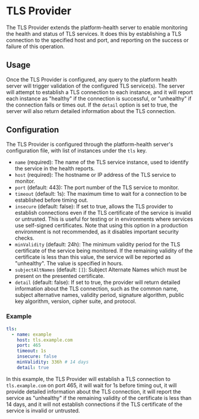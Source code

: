 # TLS Provider

The TLS Provider extends the platform-health server to enable monitoring the health and status of TLS services. It does this by establishing a TLS connection to the specified host and port, and reporting on the success or failure of this operation.

## Usage

Once the TLS Provider is configured, any query to the platform health server will trigger validation of the configured TLS service(s). The server will attempt to establish a TLS connection to each instance, and it will report each instance as "healthy" if the connection is successful, or "unhealthy" if the connection fails or times out. If the `detail` option is set to true, the server will also return detailed information about the TLS connection.

## Configuration

The TLS Provider is configured through the platform-health server's configuration file, with list of instances under the `tls` key.

* `name` (required): The name of the TLS service instance, used to identify the service in the health reports.
* `host` (required): The hostname or IP address of the TLS service to monitor.
* `port` (default: 443): The port number of the TLS service to monitor.
* `timeout` (default: 1s): The maximum time to wait for a connection to be established before timing out.
* `insecure` (default: false): If set to true, allows the TLS provider to establish connections even if the TLS certificate of the service is invalid or untrusted. This is useful for testing or in environments where services use self-signed certificates. Note that using this option in a production environment is not recommended, as it disables important security checks.
* `minValidity` (default: 24h): The minimum validity period for the TLS certificate of the service being monitored. If the remaining validity of the certificate is less than this value, the service will be reported as "unhealthy". The value is specified in hours.
* `subjectAltNames` (default: `[]`): Subject Alternate Names which must be present on the presented certificate.
* `detail` (default: false): If set to true, the provider will return detailed information about the TLS connection, such as the common name, subject alternative names, validity period, signature algorithm, public key algorithm, version, cipher suite, and protocol.

### Example

```yaml
tls:
  - name: example
    host: tls.example.com
    port: 465
    timeout: 1s
    insecure: false
    minValidity: 336h # 14 days
    detail: true
```

In this example, the TLS Provider will establish a TLS connection to `tls.example.com` on port 465, it will wait for 1s before timing out, it will provide detailed information about the TLS connection, it will report the service as "unhealthy" if the remaining validity of the certificate is less than 14 days, and it will not establish connections if the TLS certificate of the service is invalid or untrusted.
